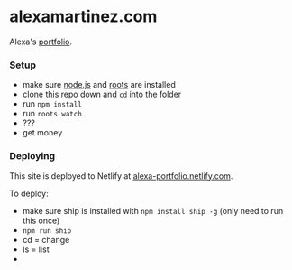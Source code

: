 # alexamartinez.com

Alexa&#39;s [portfolio](http://alexamartinez.com/).

### Setup

- make sure [node.js](http://nodejs.org) and [roots](http://roots.cx) are installed
- clone this repo down and `cd` into the folder
- run `npm install`
- run `roots watch`
- ???
- get money

### Deploying

This site is deployed to Netlify at [alexa-portfolio.netlify.com](http://alexa-portfolio.netlify.com/).

To deploy:

- make sure ship is installed with `npm install ship -g` (only need to run this once)
- `npm run ship`
- cd = change
- ls = list
- 
